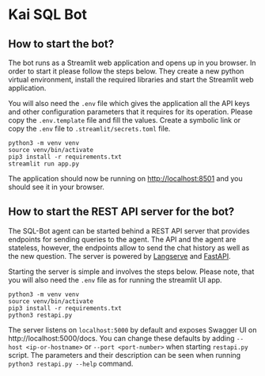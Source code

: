# Kai SQL Bot

## How to start the bot?

The bot runs as a Streamlit web application and opens up in you browser. In order to start it please
follow the steps below. They create a new python virtual environment, install the required libraries
and start the Streamlit web application.

You will also need the `.env` file which gives the application all the API keys
and other configuration parameters that it requires for its operation. Please copy the `.env.template`
file and fill the values. Create a symbolic link or copy the `.env` file to `.streamlit/secrets.toml` file.

```
python3 -m venv venv
source venv/bin/activate
pip3 install -r requirements.txt
streamlit run app.py
```

The application should now be running on [http://localhost:8501](http://localhost:8501) and you should see it in your browser.


## How to start the REST API server for the bot?

The SQL-Bot agent can be started behind a REST API server that provides endpoints for sending queries to the agent.
The API and the agent are stateless, however, the endpoints allow to send the chat history as well as the new question.
The server is powered by [Langserve](https://github.com/langchain-ai/langserve)
and [FastAPI](https://fastapi.tiangolo.com/).

Starting the server is simple and involves the steps below. Please note, that you will also need the `.env` file as
for running the streamlit UI app.

```
python3 -m venv venv
source venv/bin/activate
pip3 install -r requirements.txt
python3 restapi.py
```

The server listens on `localhost:5000` by default and exposes Swagger UI on http://localhost:5000/docs. You can change
these defaults by adding `--host <ip-or-hostname>` or `--port <port-number>` when starting `restapi.py` script.
The parameters and their description can be seen when running `python3 restapi.py --help` command.
